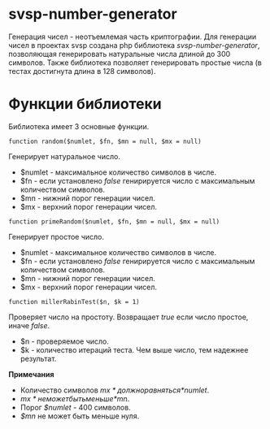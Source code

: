 # svsp-number-generator

Генерация чисел - неотъемлемая часть криптографии. Для генерации чисел в проектах svsp создана php библиотека *svsp-number-generator*, позволяющая
генерировать натуральные числа длиной до 300 символов. Также библиотека позволяет генерировать простые числа (в тестах достигнута длина в 128 символов).

# Функции библиотеки

Библиотека имеет 3 основные функции.

`function random($numlet, $fn, $mn = null, $mx = null)`

Генерирует натуральное число.

- $numlet - максимальное количество символов в числе.
- $fn - если установлено *false* генирируется число с максимальным количеством символов.
- $mn - нижний порог генерации чисел.
- $mx - верхний порог генерации чисел.

`function primeRandom($numlet, $fn, $mn = null, $mx = null)`

Генерирует простое число.

- $numlet - максимальное количество символов в числе.
- $fn - если установлено *false* генирируется число с максимальным количеством символов.
- $mn - нижний порог генерации чисел.
- $mx - верхний порог генерации чисел.

`function millerRabinTest($n, $k = 1)`

Проверяет число на простоту. Возвращает *true* если число простое, иначе *false*.

- $n - проверяемое число.
- $k - количество итераций теста. Чем выше число, тем надежнее результат.

**Примечания**

- Количество символов *$mx* должно равняться *$numlet*.
- *$mx* не может быть меньше *$mn*.
- Порог *$numlet* - 400 символов.
- *$mn* не может быть меньше нуля.
